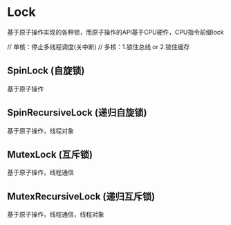 #  Lock

基于原子操作实现的各种锁，而原子操作的API基于CPU硬件，CPU指令前缀lock


// 单核：停止多线程调度(关中断)
// 多核：1.锁住总线 or 2.锁住缓存


## SpinLock (自旋锁)

基于原子操作

## SpinRecursiveLock (递归自旋锁)

基于原子操作，线程对象

## MutexLock (互斥锁)

基于原子操作，线程通信

## MutexRecursiveLock (递归互斥锁)

基于原子操作，线程通信，线程对象
